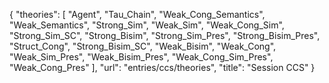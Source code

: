 {
    "theories": [
        "Agent",
        "Tau_Chain",
        "Weak_Cong_Semantics",
        "Weak_Semantics",
        "Strong_Sim",
        "Weak_Sim",
        "Weak_Cong_Sim",
        "Strong_Sim_SC",
        "Strong_Bisim",
        "Strong_Sim_Pres",
        "Strong_Bisim_Pres",
        "Struct_Cong",
        "Strong_Bisim_SC",
        "Weak_Bisim",
        "Weak_Cong",
        "Weak_Sim_Pres",
        "Weak_Bisim_Pres",
        "Weak_Cong_Sim_Pres",
        "Weak_Cong_Pres"
    ],
    "url": "entries/ccs/theories",
    "title": "Session CCS"
}